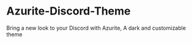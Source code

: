 # Azurite-Discord-Theme
Bring a new look to your Discord with Azurite, A dark and customizable theme
